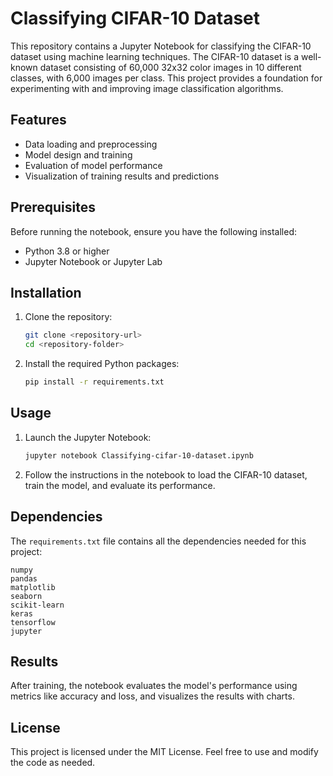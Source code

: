 # Classifying CIFAR-10 Dataset

This repository contains a Jupyter Notebook for classifying the CIFAR-10 dataset using machine learning techniques. The CIFAR-10 dataset is a well-known dataset consisting of 60,000 32x32 color images in 10 different classes, with 6,000 images per class. This project provides a foundation for experimenting with and improving image classification algorithms.

## Features

- Data loading and preprocessing
- Model design and training
- Evaluation of model performance
- Visualization of training results and predictions

## Prerequisites

Before running the notebook, ensure you have the following installed:

- Python 3.8 or higher
- Jupyter Notebook or Jupyter Lab

## Installation

1. Clone the repository:
   ```bash
   git clone <repository-url>
   cd <repository-folder>
   ```

2. Install the required Python packages:
   ```bash
   pip install -r requirements.txt
   ```

## Usage

1. Launch the Jupyter Notebook:
   ```bash
   jupyter notebook Classifying-cifar-10-dataset.ipynb
   ```

2. Follow the instructions in the notebook to load the CIFAR-10 dataset, train the model, and evaluate its performance.

## Dependencies

The `requirements.txt` file contains all the dependencies needed for this project:

```
numpy
pandas
matplotlib
seaborn
scikit-learn
keras
tensorflow
jupyter
```

## Results

After training, the notebook evaluates the model's performance using metrics like accuracy and loss, and visualizes the results with charts.

## License

This project is licensed under the MIT License. Feel free to use and modify the code as needed.
